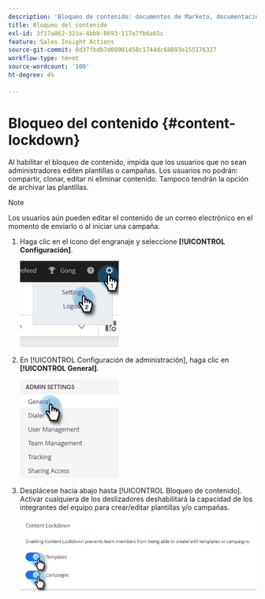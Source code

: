 ```yaml
---
description: 'Bloqueo de contenido: documentos de Marketo, documentación del producto'
title: Bloqueo del contenido
exl-id: 3f17a862-321a-4bbb-8693-117a7fb6a65c
feature: Sales Insight Actions
source-git-commit: 0d37fbdb7d08901458c1744dc68893e155176327
workflow-type: tm+mt
source-wordcount: '100'
ht-degree: 4%

---
```


# Bloqueo del contenido {#content-lockdown}

Al habilitar el bloqueo de contenido, impida que los usuarios que no sean administradores editen plantillas o campañas. Los usuarios no podrán: compartir, clonar, editar ni eliminar contenido. Tampoco tendrán la opción de archivar las plantillas.

>[!NOTE]
>
>Los usuarios aún pueden editar el contenido de un correo electrónico en el momento de enviarlo o al iniciar una campaña.

1. Haga clic en el icono del engranaje y seleccione **[!UICONTROL Configuración]**.

   ![](assets/content-lockdown-1.png)

1. En [!UICONTROL Configuración de administración], haga clic en **[!UICONTROL General]**.

   ![](assets/content-lockdown-2.png)

1. Desplácese hacia abajo hasta [!UICONTROL Bloqueo de contenido]. Activar cualquiera de los deslizadores deshabilitará la capacidad de los integrantes del equipo para crear/editar plantillas y/o campañas.

   ![](assets/content-lockdown-3.png)
